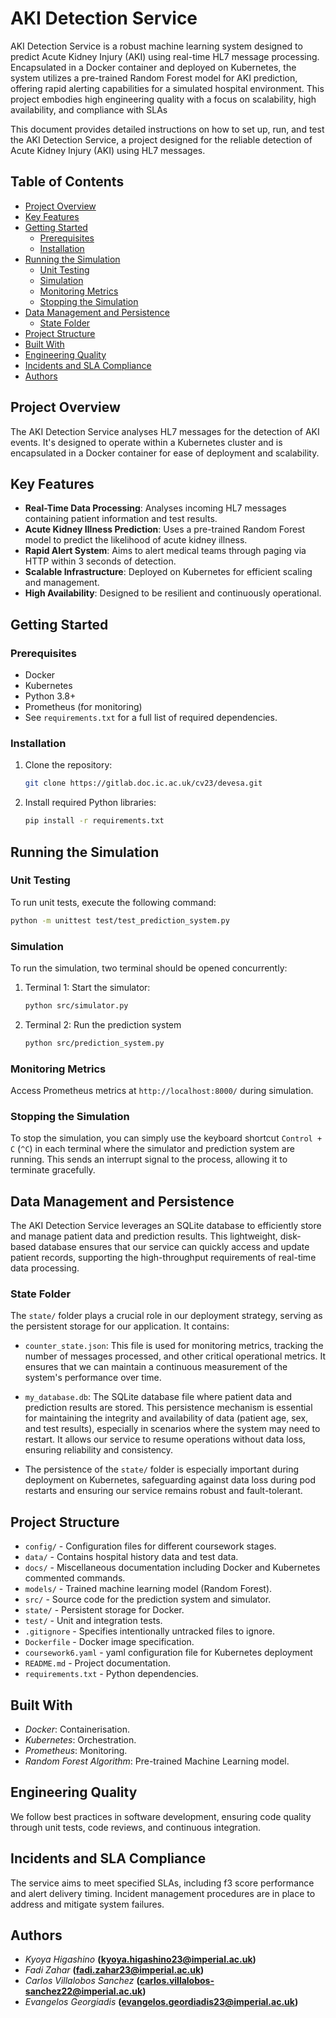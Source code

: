 # AKI Detection Service
AKI Detection Service is a robust machine learning system designed to predict Acute Kidney Injury (AKI) using real-time HL7 message processing. Encapsulated in a Docker container and deployed on Kubernetes, the system utilizes a pre-trained Random Forest model for AKI prediction, offering rapid alerting capabilities for a simulated hospital environment. This project embodies high engineering quality with a focus on scalability, high availability, and compliance with SLAs

This document provides detailed instructions on how to set up, run, and test the AKI Detection Service, a project designed for the reliable detection of Acute Kidney Injury (AKI) using HL7 messages.

## Table of Contents

- [Project Overview](#project-overview)
- [Key Features](#key-features)
- [Getting Started](#getting-started)
  - [Prerequisites](#prerequisites)
  - [Installation](#installation)
- [Running the Simulation](#running-the-simulation)
  - [Unit Testing](#unit-testing)
  - [Simulation](#simulation)
  - [Monitoring Metrics](#monitoring-metrics)
  - [Stopping the Simulation](#stopping-the-simulation)
- [Data Management and Persistence](#data-management-and-persistence)
  - [State Folder](#state-folder)
- [Project Structure](#project-structure)
- [Built With](#built-with)
- [Engineering Quality](#engineering-quality)
- [Incidents and SLA Compliance](#incidents-and-sla-compliance)
- [Authors](#authors)

## Project Overview

The AKI Detection Service analyses HL7 messages for the detection of AKI events. It's designed to operate within a Kubernetes cluster and is encapsulated in a Docker container for ease of deployment and scalability.

## Key Features

- **Real-Time Data Processing**: Analyses incoming HL7 messages containing patient information and test results.
- **Acute Kidney Illness Prediction**: Uses a pre-trained Random Forest model to predict the likelihood of acute kidney illness.
- **Rapid Alert System**: Aims to alert medical teams through paging via HTTP within 3 seconds of detection.
- **Scalable Infrastructure**: Deployed on Kubernetes for efficient scaling and management.
- **High Availability**: Designed to be resilient and continuously operational.


## Getting Started

### Prerequisites

- Docker
- Kubernetes
- Python 3.8+
- Prometheus (for monitoring)
- See `requirements.txt` for a full list of required dependencies.

### Installation

1. Clone the repository:
    ```bash
    git clone https://gitlab.doc.ic.ac.uk/cv23/devesa.git
    ```
2. Install required Python libraries:
    ```bash
    pip install -r requirements.txt
    ```

## Running the Simulation

### Unit Testing

To run unit tests, execute the following command:

```bash
python -m unittest test/test_prediction_system.py
```

### Simulation

To run the simulation, two terminal should be opened concurrently:

1. Terminal 1: Start the simulator:
    ```bash
    python src/simulator.py
    ```
2. Terminal 2: Run the prediction system
    ```bash
    python src/prediction_system.py
    ```

### Monitoring Metrics

Access Prometheus metrics at `http://localhost:8000/` during simulation.

### Stopping the Simulation

To stop the simulation, you can simply use the keyboard shortcut `Control + C` (`^C`) in each terminal where the simulator and prediction system are running. This sends an interrupt signal to the process, allowing it to terminate gracefully.


## Data Management and Persistence
The AKI Detection Service leverages an SQLite database to efficiently store and manage patient data and prediction results. This lightweight, disk-based database ensures that our service can quickly access and update patient records, supporting the high-throughput requirements of real-time data processing.

### State Folder
The `state/` folder plays a crucial role in our deployment strategy, serving as the persistent storage for our application. It contains:

- `counter_state.json`: This file is used for monitoring metrics, tracking the number of messages processed, and other critical operational metrics. It ensures that we can maintain a continuous measurement of the system's performance over time.
- `my_database.db`: The SQLite database file where patient data and prediction results are stored. This persistence mechanism is essential for maintaining the integrity and availability of data (patient age, sex, and test results), especially in scenarios where the system may need to restart. It allows our service to resume operations without data loss, ensuring reliability and consistency.

- The persistence of the `state/` folder is especially important during deployment on Kubernetes, safeguarding against data loss during pod restarts and ensuring our service remains robust and fault-tolerant.

## Project Structure

- `config/` - Configuration files for different coursework stages.
- `data/` - Contains hospital history data and test data.
- `docs/` - Miscellaneous documentation including Docker and Kubernetes commented commands.
- `models/` - Trained machine learning model (Random Forest).
- `src/` - Source code for the prediction system and simulator.
- `state/` - Persistent storage for Docker.
- `test/` - Unit and integration tests.
- `.gitignore` - Specifies intentionally untracked files to ignore.
- `Dockerfile` - Docker image specification.
- `coursework6.yaml` - yaml configuration file for Kubernetes deployment
- `README.md` - Project documentation.
- `requirements.txt` - Python dependencies.


## Built With
- *Docker*: Containerisation.
- *Kubernetes*: Orchestration.
- *Prometheus*: Monitoring.
- *Random Forest Algorithm*: Pre-trained Machine Learning model.


## Engineering Quality
We follow best practices in software development, ensuring code quality through unit tests, code reviews, and continuous integration.


## Incidents and SLA Compliance
The service aims to meet specified SLAs, including f3 score performance and alert delivery timing. Incident management procedures are in place to address and mitigate system failures.


## Authors
- *Kyoya Higashino* **(kyoya.higashino23@imperial.ac.uk)**
- *Fadi Zahar* **(fadi.zahar23@imperial.ac.uk)**
- *Carlos Villalobos Sanchez* **(carlos.villalobos-sanchez22@imperial.ac.uk)**
- *Evangelos Georgiadis* **(evangelos.geordiadis23@imperial.ac.uk)**
